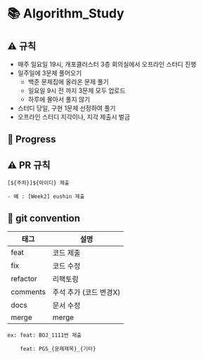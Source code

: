 # 📚 Algorithm_Study 
## ⚠️ 규칙
- 매주 일요일 19시, 개포클러스터 3층 회의실에서 오프라인 스터디 진행
- 일주일에 3문제 풀어오기
    - 백준 문제집에 올라온 문제 풀기
    - 일요일 9시 전 까지 3문제 모두 업로드
    - 하루에 몰아서 풀지 않기
- 스터디 당일, 구현 1문제 선정하여 풀기
- 오프라인 스터디 지각이나, 지각 제출시 벌금

## 📍 Progress


## ⚠ PR 규칙

```
[${주차}]${아이디} 제출

- 예 : [Week2] eushin 제출
```

## 📌 git convention

|<center>태그|<center>설명|
|-|-|
| feat | 코드 제출 |
| fix | 코드 수정 |
| refactor | 리팩토링 |
| comments | 주석 추가 (코드 변경X) |
| docs | 문서 수정 |
| merge | merge |

```
ex: feat: BOJ_1111번 제출

    feat: PGS_{문제제목}_{기타}
```
